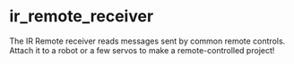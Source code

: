 ir_remote_receiver
==================

The IR Remote receiver reads messages sent by common remote controls. Attach it to a robot or a few servos to make a remote-controlled project!
